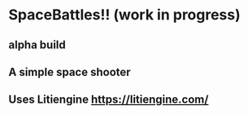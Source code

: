 # SpaceBattles!! (work in progress)
## alpha build 
## A simple space shooter
## Uses Litiengine https://litiengine.com/


